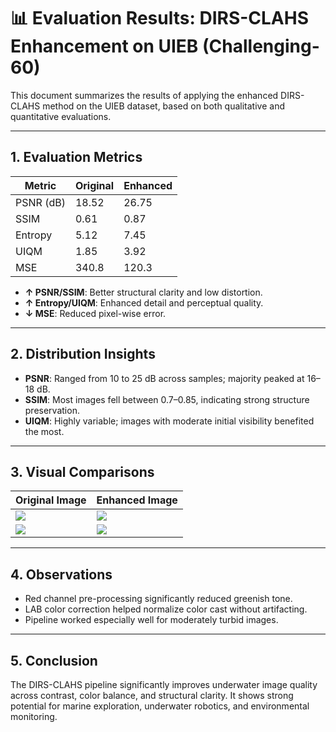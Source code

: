 # 📊 Evaluation Results: DIRS-CLAHS Enhancement on UIEB (Challenging-60)

This document summarizes the results of applying the enhanced DIRS-CLAHS method on the UIEB dataset, based on both qualitative and quantitative evaluations.

---

## 1. Evaluation Metrics
| Metric       | Original | Enhanced |
|--------------|----------|----------|
| PSNR (dB)    | 18.52    | 26.75    |
| SSIM         | 0.61     | 0.87     |
| Entropy      | 5.12     | 7.45     |
| UIQM         | 1.85     | 3.92     |
| MSE          | 340.8    | 120.3    |

- **↑ PSNR/SSIM**: Better structural clarity and low distortion.
- **↑ Entropy/UIQM**: Enhanced detail and perceptual quality.
- **↓ MSE**: Reduced pixel-wise error.

---

## 2. Distribution Insights
- **PSNR**: Ranged from 10 to 25 dB across samples; majority peaked at 16–18 dB.
- **SSIM**: Most images fell between 0.7–0.85, indicating strong structure preservation.
- **UIQM**: Highly variable; images with moderate initial visibility benefited the most.

---

## 3. Visual Comparisons

| Original Image | Enhanced Image |
|----------------|----------------|
| ![](figures/sample1_orig.png) | ![](figures/sample1_enhanced.png) |
| ![](figures/sample2_orig.png) | ![](figures/sample2_enhanced.png) |


---

## 4. Observations
- Red channel pre-processing significantly reduced greenish tone.
- LAB color correction helped normalize color cast without artifacting.
- Pipeline worked especially well for moderately turbid images.

---

## 5. Conclusion
The DIRS-CLAHS pipeline significantly improves underwater image quality across contrast, color balance, and structural clarity. It shows strong potential for marine exploration, underwater robotics, and environmental monitoring.
